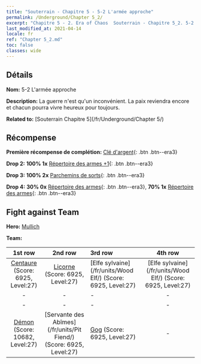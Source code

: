 ```yaml
---
title: "Souterrain - Chapitre 5 - 5-2 L'armée approche"
permalink: /Underground/Chapter 5_2/
excerpt: "Chapitre 5 - 2. Era of Chaos  Souterrain - Chapitre 5_2. 5-2 L'armée approche"
last_modified_at: 2021-04-14
locale: fr
ref: "Chapter 5_2.md"
toc: false
classes: wide
---
```


## Détails

 **Nom:** 5-2 L'armée approche

 **Description:** La guerre n'est qu'un inconvénient. La paix reviendra encore et chacun pourra vivre heureux pour toujours.

 **Related to:** [Souterrain Chapitre 5](/fr/Underground/Chapter 5/)

## Récompense

 **Première récompense de complétion:** [Clé d'argent](/fr/Items/con_693/){: .btn .btn--era3}

 **Drop 2:** **100% 1x** [Répertoire des armes +1](/fr/Items/mat_25/){: .btn .btn--era3}

 **Drop 3:** **100% 2x** [Parchemins de sorts](/fr/Items/con_694/){: .btn .btn--era3}

 **Drop 4:** **30% 0x** [Répertoire des armes](/fr/Items/mat_18/){: .btn .btn--era3}, **70% 1x** [Répertoire des armes](/fr/Items/mat_18/){: .btn .btn--era3}


## Fight against Team
 **Hero:** [Mullich](/fr/heroes/Mullich/)

 **Team:**


  | 1st row | 2nd row | 3rd row | 4th row |
  |:----:|:----:|:----|:----:|
  | [Centaure](/fr/units/Centaur/) (Score: 6925, Level:27)  | [Licorne](/fr/units/Unicorn/) (Score: 6925, Level:27)  | [Elfe sylvaine](/fr/units/Wood Elf/) (Score: 6925, Level:27)  | [Elfe sylvaine](/fr/units/Wood Elf/) (Score: 6925, Level:27)  |
  | - | - | - | - |
  | - | - | - | - |
  | [Démon](/fr/units/Demon/) (Score: 10682, Level:27)  | [Servante des Abîmes](/fr/units/Pit Fiend/) (Score: 6925, Level:27)  | [Gog](/fr/units/Gog/) (Score: 6925, Level:27)  | - |


